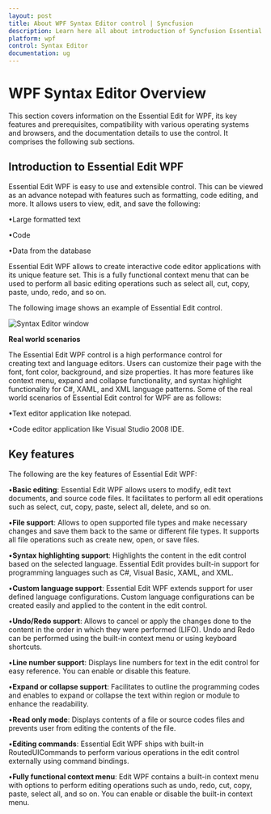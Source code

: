 ```yaml
---
layout: post
title: About WPF Syntax Editor control | Syncfusion
description: Learn here all about introduction of Syncfusion Essential Studio WPF Syntax Editor control, its elements and more.
platform: wpf
control: Syntax Editor
documentation: ug
---
```


# WPF Syntax Editor Overview

This section covers information on the Essential Edit for WPF, its key features and prerequisites, compatibility with various operating systems and browsers, and the documentation details to use the control. It comprises the following sub sections.

## Introduction to Essential Edit WPF


Essential Edit WPF is easy to use and extensible control. This can be viewed as an advance notepad with features such as formatting, code editing, and more. It allows users to view, edit, and save the following:

•Large formatted text

•Code

•Data from the database

Essential Edit WPF allows to create interactive code editor applications with its unique feature set. This is a fully functional context menu that can be used to perform all basic editing operations such as select all, cut, copy, paste, undo, redo, and so on.

The following image shows an example of Essential Edit control.

![Syntax Editor window](Overview_images/Overview_img1.jpeg)


**Real world scenarios**

The Essential Edit WPF control is a high performance control for creating text and language editors. Users can customize their page with the font, font color, background, and size properties. It has more features like context menu, expand and collapse functionality, and syntax highlight functionality for C#, XAML, and XML language patterns. Some of the real world scenarios of Essential Edit control for WPF are as follows:

•Text editor application like notepad.

•Code editor application like Visual Studio 2008 IDE.



## Key features

The following are the key features of Essential Edit WPF:

•**Basic editing**: Essential Edit WPF allows users to modify, edit text documents, and source code files. It facilitates to perform all edit operations such as select, cut, copy, paste, select all, delete, and so on.

•**File support**: Allows to open supported file types and make necessary changes and save them back to the same or different file types. It supports all file operations such as create new, open, or save files.

•**Syntax highlighting support**: Highlights the content in the edit control based on the selected language. Essential Edit provides built-in support for programming languages such as C#, Visual Basic, XAML, and XML.

•**Custom language support**: Essential Edit WPF extends support for user defined language configurations. Custom language configurations can be created easily and applied to the content in the edit control.

•**Undo/Redo support**: Allows to cancel or apply the changes done to the content in the order in which they were performed (LIFO). Undo and Redo can be performed using the built-in context menu or using keyboard shortcuts.

•**Line number support**: Displays line numbers for text in the edit control for easy reference. You can enable or disable this feature.

•**Expand or collapse support**: Facilitates to outline the programming codes and enables to expand or collapse the text within region or module to enhance the readability.

•**Read only mode**: Displays contents of a file or source codes files and prevents user from editing the contents of the file.

•**Editing commands**: Essential Edit WPF ships with built-in RoutedUICommands to perform various operations in the edit control externally using command bindings.

•**Fully functional context menu**: Edit WPF contains a built-in context menu with options to perform editing operations such as undo, redo, cut, copy, paste, select all, and so on. You can enable or disable the built-in context menu.



